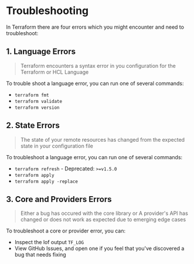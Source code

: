 # Troubleshooting

In Terraform there are four errors which you might encounter and need to troubleshoot:

## 1. Language Errors

> Terraform encounters a syntax error in you configuration for the Terraform
> or HCL Language

To trouble shoot a language error, you can run one of several commands:

- `terraform fmt`
- `terraform validate`
- `terraform version`


## 2. State Errors

> The state of your remote resources  has changed from the expected state in your
> configuration file

To troubleshoot a language error, you can run one of several commands:

- `terraform refresh` - Deprecated: `>=v1.5.0` 
- `terraform apply` 
- `terraform apply -replace`

## 3. Core and Providers Errors

> Either a bug has occured with the core library or A provider's API has changed
> or does not work as expected due to emerging edge cases

To troubleshoot a core or provider error, you can:

- Inspect the lof output `TF_LOG`
- View GitHub Issues, and open one if you feel that you've discovered a bug that
  needs fixing

